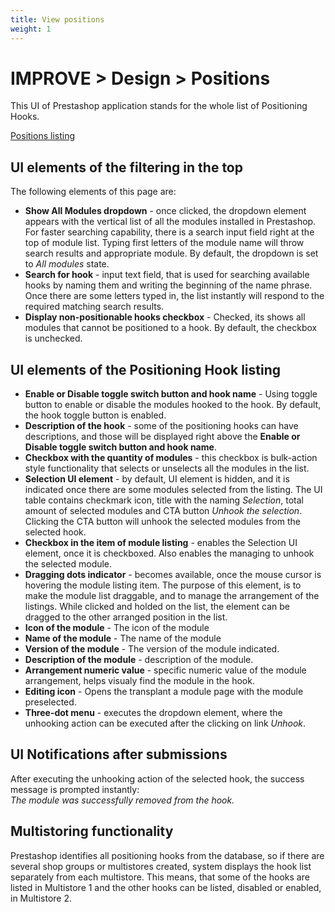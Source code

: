 ```yaml
---
title: View positions
weight: 1
---
```

# IMPROVE > Design > Positions 

This UI of Prestashop application stands for the whole list of Positioning Hooks.

[Positions listing](static/img/design-positions.png)

## UI elements of the filtering in the top

The following elements of this page are:
- **Show All Modules dropdown** - once clicked, the dropdown element appears with the vertical list of all the modules installed in Prestashop. For faster searching capability, there is a search input field right at the top of module list. Typing first letters of the module name will throw search results and appropriate module. By default, the dropdown is set to _All modules_ state.
- **Search for hook** - input text field, that is used for searching available hooks by naming them and writing the beginning of the name phrase. Once there are some letters typed in, the list instantly will respond to the required matching search results.
- **Display non-positionable hooks checkbox** - Checked, its shows all modules that cannot be positioned to a hook. By default, the checkbox is unchecked.

## UI elements of the Positioning Hook listing

- **Enable or Disable toggle switch button and hook name** - Using toggle button to enable or disable the modules  hooked to the hook. By default, the hook toggle button is enabled.
- **Description of the hook** - some of the positioning hooks can have descriptions, and those will be displayed right above the **Enable or Disable toggle switch button and hook name**.
- **Checkbox with the quantity of modules** - this checkbox is bulk-action style functionality that selects or unselects all the modules in the list.
- **Selection UI element** - by default, UI element is hidden, and it is indicated once there are some modules selected from the listing. The UI table contains checkmark icon, title with the naming _Selection_, total amount of selected modules and CTA button _Unhook the selection_. Clicking the CTA button will unhook the selected modules from the selected hook.
- **Checkbox in the item of module listing** - enables the Selection UI element, once it is checkboxed. Also enables the managing to unhook the selected module.
- **Dragging dots indicator** - becomes available, once the mouse cursor is hovering the module listing item. The purpose of this element, is to make the module list draggable, and to manage the arrangement of the listings. While clicked and holded on the list, the element can be dragged to the other arranged position in the list.
- **Icon of the module** - The icon of the module
- **Name of the module** - The name of the module
- **Version of the module** - The version of the module indicated.
- **Description of the module** - description of the module.
- **Arrangement numeric value** - specific numeric value of the module arrangement, helps visualy find the module in the hook.
- **Editing icon** - Opens the transplant a module page with the module preselected. 
- **Three-dot menu** - executes the dropdown element, where the unhooking action can be executed after the clicking on link _Unhook_.

## UI Notifications after submissions

After executing the unhooking action of the selected hook, the success message is prompted instantly:<br>
_The module was successfully removed from the hook._

## Multistoring functionality

Prestashop identifies all positioning hooks from the database, so if there are several shop groups or multistores created, system displays the hook list separately from each multistore. This means, that some of the hooks are listed in Multistore 1 and the other hooks can be listed, disabled or enabled, in Multistore 2.
